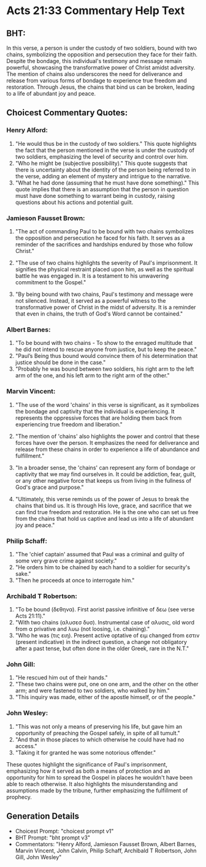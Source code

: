 # Acts 21:33 Commentary Help Text

## BHT:
In this verse, a person is under the custody of two soldiers, bound with two chains, symbolizing the opposition and persecution they face for their faith. Despite the bondage, this individual's testimony and message remain powerful, showcasing the transformative power of Christ amidst adversity. The mention of chains also underscores the need for deliverance and release from various forms of bondage to experience true freedom and restoration. Through Jesus, the chains that bind us can be broken, leading to a life of abundant joy and peace.

## Choicest Commentary Quotes:
### Henry Alford:
1. "He would thus be in the custody of two soldiers." This quote highlights the fact that the person mentioned in the verse is under the custody of two soldiers, emphasizing the level of security and control over him.
2. "Who he might be (subjective possibility)." This quote suggests that there is uncertainty about the identity of the person being referred to in the verse, adding an element of mystery and intrigue to the narrative.
3. "What he had done (assuming that he must have done something)." This quote implies that there is an assumption that the person in question must have done something to warrant being in custody, raising questions about his actions and potential guilt.

### Jamieson Fausset Brown:
1. "The act of commanding Paul to be bound with two chains symbolizes the opposition and persecution he faced for his faith. It serves as a reminder of the sacrifices and hardships endured by those who follow Christ."

2. "The use of two chains highlights the severity of Paul's imprisonment. It signifies the physical restraint placed upon him, as well as the spiritual battle he was engaged in. It is a testament to his unwavering commitment to the Gospel."

3. "By being bound with two chains, Paul's testimony and message were not silenced. Instead, it served as a powerful witness to the transformative power of Christ in the midst of adversity. It is a reminder that even in chains, the truth of God's Word cannot be contained."

### Albert Barnes:
1. "To be bound with two chains - To show to the enraged multitude that he did not intend to rescue anyone from justice, but to keep the peace."
2. "Paul’s Being thus bound would convince them of his determination that justice should be done in the case."
3. "Probably he was bound between two soldiers, his right arm to the left arm of the one, and his left arm to the right arm of the other."

### Marvin Vincent:
1. "The use of the word 'chains' in this verse is significant, as it symbolizes the bondage and captivity that the individual is experiencing. It represents the oppressive forces that are holding them back from experiencing true freedom and liberation."

2. "The mention of 'chains' also highlights the power and control that these forces have over the person. It emphasizes the need for deliverance and release from these chains in order to experience a life of abundance and fulfillment."

3. "In a broader sense, the 'chains' can represent any form of bondage or captivity that we may find ourselves in. It could be addiction, fear, guilt, or any other negative force that keeps us from living in the fullness of God's grace and purpose."

4. "Ultimately, this verse reminds us of the power of Jesus to break the chains that bind us. It is through His love, grace, and sacrifice that we can find true freedom and restoration. He is the one who can set us free from the chains that hold us captive and lead us into a life of abundant joy and peace."

### Philip Schaff:
1. "The 'chief captain' assumed that Paul was a criminal and guilty of some very grave crime against society."
2. "He orders him to be chained by each hand to a soldier for security's sake."
3. "Then he proceeds at once to interrogate him."

### Archibald T Robertson:
1. "To be bound (δεθηνα). First aorist passive infinitive of δεω (see verse Acts 21:11)." 
2. "With two chains (αλυσεσ δυσ). Instrumental case of αλυσις, old word from α privative and λυω (not loosing, i.e. chaining)." 
3. "Who he was (τις ειη). Present active optative of ειμ changed from εστιν (present indicative) in the indirect question, a change not obligatory after a past tense, but often done in the older Greek, rare in the N.T."

### John Gill:
1. "He rescued him out of their hands." 
2. "These two chains were put, one on one arm, and the other on the other arm; and were fastened to two soldiers, who walked by him."
3. "This inquiry was made, either of the apostle himself, or of the people."

### John Wesley:
1. "This was not only a means of preserving his life, but gave him an opportunity of preaching the Gospel safely, in spite of all tumult."
2. "And that in those places to which otherwise he could have had no access."
3. "Taking it for granted he was some notorious offender."

These quotes highlight the significance of Paul's imprisonment, emphasizing how it served as both a means of protection and an opportunity for him to spread the Gospel in places he wouldn't have been able to reach otherwise. It also highlights the misunderstanding and assumptions made by the tribune, further emphasizing the fulfillment of prophecy.


## Generation Details
- Choicest Prompt: "choicest prompt v1"
- BHT Prompt: "bht prompt v3"
- Commentators: "Henry Alford, Jamieson Fausset Brown, Albert Barnes, Marvin Vincent, John Calvin, Philip Schaff, Archibald T Robertson, John Gill, John Wesley"
